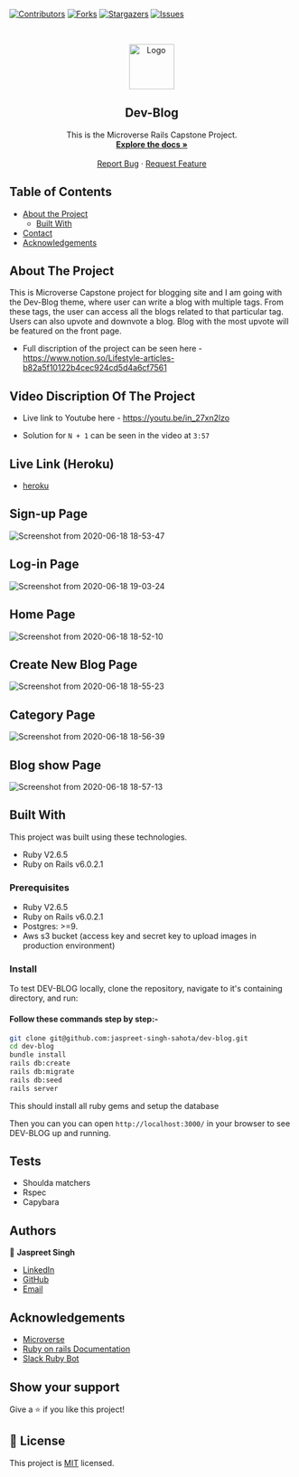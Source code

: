 

<!--
*** Thanks for checking out this README Template. If you have a suggestion that would
*** make this better, please fork the repo and create a pull request or simply open
*** an issue with the tag "enhancement".
*** Thanks again! Now go create something AMAZING! :D
-->

<!-- PROJECT SHIELDS -->
<!--
*** I'm using markdown "reference style" links for readability.
*** Reference links are enclosed in brackets [ ] instead of parentheses ( ).
*** See the bottom of this document for the declaration of the reference variables
*** for contributors-url, forks-url, etc. This is an optional, concise syntax you may use.
*** https://www.markdownguide.org/basic-syntax/#reference-style-links
-->
[![Contributors][contributors-shield]][contributors-url]
[![Forks][forks-shield]][forks-url]
[![Stargazers][stars-shield]][stars-url]
[![Issues][issues-shield]][issues-url]

<!-- PROJECT LOGO -->
<br />
<p align="center">
  <a href="git@github.com:jaspreet-singh-sahota/dev-blog.git">
    <img src="https://course_report_production.s3.amazonaws.com/rich/rich_files/rich_files/5726/s300/icon-white-on-murple-copy.png" alt="Logo" width="80" height="80">
  </a>

  <h2 align="center">Dev-Blog</h2>

  <p align="center">
    This is the Microverse Rails Capstone Project.
    <br />
    <a href="git@github.com:jaspreet-singh-sahota/dev-blog.git"><strong>Explore the docs »</strong></a>
    <br />
    <br />
    <a href="https://github.com/jaspreet-singh-sahota/dev-blog/issues">Report Bug</a>
    ·
    <a href="https://github.com/jaspreet-singh-sahota/dev-blog/issues">Request Feature</a>
  </p>
</p>

<!-- TABLE OF CONTENTS -->
## Table of Contents

* [About the Project](#about-the-project)
  * [Built With](#built-with)
* [Contact](#Authors)
* [Acknowledgements](#acknowledgements)

<!-- ABOUT THE PROJECT -->
## About The Project

This is Microverse Capstone project for blogging site and I am going with the Dev-Blog theme, where user can write a blog with multiple tags. From these tags, the user can access all the blogs related to that particular tag. Users can also upvote and downvote a blog. Blog with the most upvote will be featured on the front page.

- Full discription of the project can be seen here - https://www.notion.so/Lifestyle-articles-b82a5f10122b4cec924cd5d4a6cf7561

## Video Discription Of The Project 

- Live link to Youtube here - https://youtu.be/in_27xn2lzo

- Solution for `N + 1` can be seen in the video at `3:57`

## Live Link (Heroku)

- [heroku](https://jassi-dev-blog.herokuapp.com/)

## Sign-up Page 

![Screenshot from 2020-06-18 18-53-47](https://user-images.githubusercontent.com/55361440/85025924-a4b83300-b195-11ea-9c4c-5e463153de49.png)

## Log-in Page

![Screenshot from 2020-06-18 19-03-24](https://user-images.githubusercontent.com/55361440/85026590-79821380-b196-11ea-82be-2b7eedca9a2e.png)

## Home Page

![Screenshot from 2020-06-18 18-52-10](https://user-images.githubusercontent.com/55361440/85025923-a2ee6f80-b195-11ea-90f4-59a959928ae4.png)

## Create New Blog Page

![Screenshot from 2020-06-18 18-55-23](https://user-images.githubusercontent.com/55361440/85025930-a71a8d00-b195-11ea-92b6-ccf80e01faab.png)

## Category Page

![Screenshot from 2020-06-18 18-56-39](https://user-images.githubusercontent.com/55361440/85025935-aa157d80-b195-11ea-8798-59d5ab5e31a1.png)

## Blog show Page

![Screenshot from 2020-06-18 18-57-13](https://user-images.githubusercontent.com/55361440/85025943-abdf4100-b195-11ea-97c4-ed5a1c08f00c.png)

<!-- BUILD WITH -->
## Built With

This project was built using these technologies.
* Ruby V2.6.5
* Ruby on Rails v6.0.2.1

### Prerequisites

*  Ruby V2.6.5
*  Ruby on Rails v6.0.2.1
*  Postgres: >=9.
*  Aws s3 bucket (access key and secret key to upload images in production environment)

### Install

To test DEV-BLOG locally, clone the repository, navigate to it's containing directory, and run:

#### Follow these commands step by step:-

```bash
git clone git@github.com:jaspreet-singh-sahota/dev-blog.git
cd dev-blog
bundle install
rails db:create
rails db:migrate
rails db:seed
rails server
```

This should install all ruby gems and setup the database

Then you can you can open `http://localhost:3000/` in your browser to see DEV-BLOG up and running.

## Tests

* Shoulda matchers
* Rspec
* Capybara

<!-- CONTACT -->
## Authors

👤 **Jaspreet Singh** 
    
- [LinkedIn](https://www.linkedin.com/in/jaspreet-singh-a28286146/)
- [GitHub](https://github.com/jaspreet-singh-sahota)
- [Email](jaspreetsinghjassi01@gmail.com)

<!-- ACKNOWLEDGEMENTS -->
## Acknowledgements
* [Microverse](https://www.microverse.org/)
* [Ruby on rails Documentation](https://www.ruby-lang.org/en/documentation/)
* [Slack Ruby Bot](https://github.com/slack-ruby/slack-ruby-bot)

## Show your support

Give a ⭐️ if you like this project!

<!-- MARKDOWN LINKS & IMAGES -->
<!-- https://www.markdownguide.org/basic-syntax/#reference-style-links -->
[contributors-shield]: https://img.shields.io/github/contributors/jaspreet-singh-sahota/dev-blog.svg?style=flat-square
[contributors-url]: https://github.com/jaspreet-singh-sahota/dev-blog/graphs/contributors
[forks-shield]: https://img.shields.io/github/forks/jaspreet-singh-sahota/dev-blog.svg?style=flat-square
[forks-url]: https://github.com/jaspreet-singh-sahota/dev-blog/network/members
[stars-shield]: https://img.shields.io/github/stars/jaspreet-singh-sahota/dev-blog.svg?style=flat-square
[stars-url]: https://github.com/jaspreet-singh-sahota/dev-blog/stargazers
[issues-shield]: https://img.shields.io/github/issues/jaspreet-singh-sahota/dev-blog.svg?style=flat-square
[issues-url]: https://github.com/jaspreet-singh-sahota/dev-blog/issues

## 📝 License

This project is [MIT](https://opensource.org/licenses/MIT) licensed.
